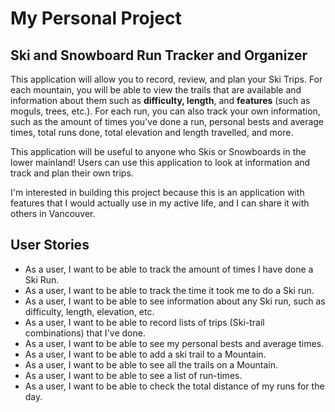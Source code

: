 # My Personal Project

## Ski and Snowboard Run Tracker and Organizer

This application will allow you to record, review, and plan your Ski Trips.
For each mountain, you will be able to view the trails that are available and 
information about them such as **difficulty, length**, and **features** (such as moguls, trees, etc.). 
For each run, you can also track your own information, such as the amount of times you've done a run, personal bests and average times,
total runs done,
total elevation and length travelled, and more.

This application will be useful to anyone who Skis or Snowboards in the lower mainland! Users can use this application to look at information
and track and plan  their own trips.

I'm interested in building this project because this is an application with features that I 
would actually use in my active life, and I can share it with others in Vancouver.


## User Stories

- As a user, I want to be able to track the amount of times I have done a Ski Run.
- As a user, I want to be able to track the time it took me to do a Ski run.
- As a user, I want to be able to see information about any Ski run, such as difficulty, length, elevation, etc.
- As a user, I want to be able to record lists of trips (Ski-trail combinations) that I've done.
- As a user, I want to be able to see my personal bests and average times.
- As a user, I want to be able to add a ski trail to a Mountain.
- As a user, I want to be able to see all the trails on a Mountain.
- As a user, I want to be able to see a list of run-times.
- As a user, I want to be able to check the total distance of my runs for the day.